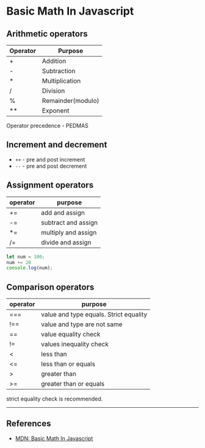 # Basic Math In Javascript

## Arithmetic operators

| Operator | Purpose           |
| -------- | ----------------- |
| +        | Addition          |
| -        | Subtraction       |
| \*       | Multiplication    |
| /        | Division          |
| %        | Remainder(modulo) |
| **       | Exponent          |

Operator precedence - PEDMAS

## Increment and decrement

* `++` - pre and post increment
* `--` - pre and post decrement

## Assignment operators

| operator | purpose             |
| -------- | ------------------- |
| +=       | add and assign      |
| -=       | subtract and assign |
| *=       | multiply and assign |
| /=       | divide and assign   |

```Javascript
let num = 100;
num += 20
console.log(num);
```

## Comparison operators

| operator | purpose                                |
| -------- | -------------------------------------- |
| ===      | value and type equals. Strict equality |
| !==      | value and type are not same            |
| ==       | value equality check                   |
| !=       | values inequality check                |
| <        | less than                              |
| <=       | less than or equals                    |
| >        | greater than                           |
| >=       | greater than or equals                 |

strict equality check is recommended.

---

## References

* [MDN: Basic Math In Javascript](https://developer.mozilla.org/en-US/docs/Learn/JavaScript/First_steps/Math)
